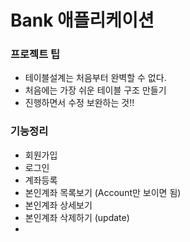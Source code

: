 # Bank 애플리케이션

### 프로젝트 팁

- 테이블설계는 처음부터 완벽할 수 없다.
- 처음에는 가장 쉬운 테이블 구조 만들기
- 진행하면서 수정 보완하는 것!!

### 기능정리
- 회원가입
- 로그인
- 계좌등록
- 본인계좌 목록보기 (Account만 보이면 됨)
- 본인계좌 상세보기
- 본인계좌 삭제하기 (update)
- 
